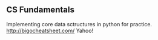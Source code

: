 ## CS Fundamentals
Implementing core data sctructures in python for practice.
http://bigocheatsheet.com/
Yahoo!
